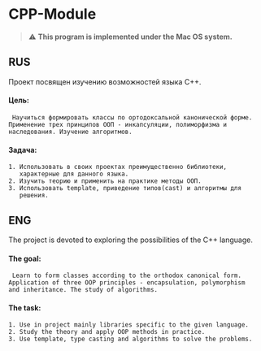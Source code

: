 # CPP-Module

> :warning: **This program is implemented under the Mac OS system.**

## RUS

 Проект посвящен изучению возможностей языка C++.

#### Цель:
```
 Научиться формировать классы по ортодоксальной канонической форме.
Применение трех принципов ООП - инкапсуляции, полиморфизма и
наследования. Изучение алгоритмов.
```
#### Задача:
```
1. Использовать в своих проектах преимущественно библиотеки,
   характерные для данного языка.
2. Изучить теорию и применить на практике методы ООП.
3. Использовать template, приведение типов(cast) и алгоритмы для
   решения.
```
## ENG

The project is devoted to exploring the possibilities of the C++ language.

#### The goal:
```
 Learn to form classes according to the orthodox canonical form.
Application of three OOP principles - encapsulation, polymorphism
and inheritance. The study of algorithms.
```
#### The task:
```
1. Use in project mainly libraries specific to the given language.
2. Study the theory and apply OOP methods in practice.
3. Use template, type casting and algorithms to solve the problems.
```
